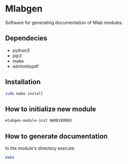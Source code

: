 Mlabgen
=======

Software for generating documentation of Mlab modules.


Dependecies
-----------

 * python3
 * pip3
 * make
 * wkhtmltopdf

Installation
------------

```sh
sudo make install
```

How to initialize new module
----------------------------

```sh
mlabgen-module-init NAMEVERREV
```

How to generate documentation
-----------------------------

In the module's directory execute:

```sh
make
```
